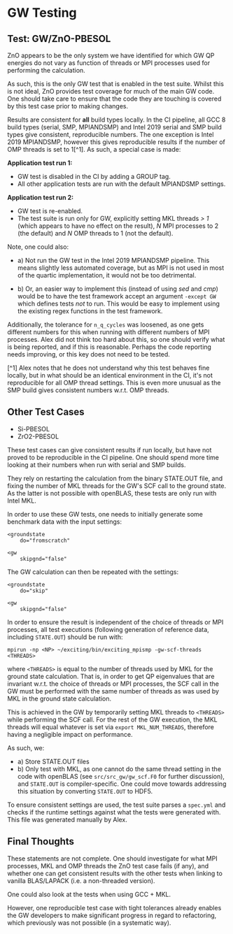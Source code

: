 # GW Testing

## Test: GW/ZnO-PBESOL

ZnO appears to be the only system we have identified for which GW QP energies do not vary as function
of threads or MPI processes used for performing the calculation.

As such, this is the only GW test that is enabled in the test suite. Whilst this is not ideal, ZnO 
provides test coverage for much of the main GW code. One should take care to ensure that the code
they are touching is covered by this test case prior to making changes.

Results are consistent for **all** build types locally. In the CI pipeline, all GCC 8 build types 
(serial, SMP, MPIANDSMP) and Intel 2019 serial and SMP build types give consistent, reproducible numbers.
The one exception is Intel 2019 MPIANDSMP, however this gives reproducible results if the number of
OMP threads is set to 1[^1]. As such, a special case is made:

**Application test run 1:** 
* GW test is disabled in the CI by adding a GROUP tag.
* All other application tests are run with the default MPIANDSMP settings.

**Application test run 2:**
* GW test is re-enabled.
* The test suite is run only for GW, explicitly setting MKL threads _> 1_ (which appears to have no
  effect on the result), _N_ MPI processes to 2 (the default) and _N_ OMP threads to 1 (not the default).

Note, one could also:  
* a) Not run the GW test in the Intel 2019 MPIANDSMP pipeline.  This means slightly less automated coverage, but
     as MPI is not used in most of the quartic implementation, it would not be too detrimental.

* b) Or, an easier way to implement this (instead of using _sed_ and _cmp_) would be to have the test framework
    accept an argument `-except GW` which defines tests *not* to run. This would be easy to implement
    using the existing regex functions in the test framework.

Additionally, the tolerance for `n_q_cycles` was loosened, as one gets different numbers for this when running
with different numbers of MPI processes. Alex did not think too hard about this, so one should verify what is
being reported, and if this is reasonable. Perhaps the code reporting needs improving, or this key does not
need to be tested.

[^1] Alex notes that he does not understand why this test behaves fine locally, but in what 
should be an identical environment in the CI, it's not reproducible for all OMP thread settings.
This is even more unusual as the SMP build gives consistent numbers w.r.t. OMP threads.

## Other Test Cases

* Si-PBESOL
* ZrO2-PBESOL

These test cases can give consistent results if run locally, but have not proved to be reproducible in 
the CI pipeline. One should spend more time looking at their numbers when run with serial and SMP builds.

They rely on restarting the calculation from the binary STATE.OUT file, and fixing the number of MKL 
threads for the GW's SCF call to the ground state. As the latter is not possible with openBLAS, these
tests are only run with Intel MKL.

In order to use these GW tests, one needs to initially generate some benchmark data with
the input settings:

```
<groundstate
    do="fromscratch"

<gw
    skipgnd="false"
```

The GW calculation can then be repeated with the settings:

```
<groundstate
    do="skip"

<gw
    skipgnd="false"
```

In order to ensure the result is independent of the choice of threads or MPI processes,
all test executions (following generation of reference data, including `STATE.OUT`) should be run with:

```
mpirun -np <NP> ~/exciting/bin/exciting_mpismp -gw-scf-threads <THREADS>
```

where `<THREADS>` is equal to the number of threads used by MKL for the
ground state calculation. That is, in order to get QP eigenvalues that are invariant
w.r.t. the choice of threads or MPI processes, the SCF call in the GW must be performed
with the same number of threads as was used by MKL in the ground state calculation.

This is achieved in the GW by temporarily setting MKL threads to `<THREADS>` while performing
the SCF call. For the rest of the GW execution, the MKL threads will equal whatever is set
via `export MKL_NUM_THREADS`, therefore having a negligible impact on performance.

As such, we:
* a) Store STATE.OUT files
* b) Only test with MKL, as one cannot do the same thread setting in the code with
       openBLAS (see `src/src_gw/gw_scf.F0` for further discussion), and `STATE.OUT`
       is compiler-specific. One could move towards addressing this situation by
       converting `STATE.OUT` to HDF5.

To ensure consistent settings are used, the test suite parses a `spec.yml` and checks if the runtime 
settings against what the tests were generated with. This file was generated manually by Alex.

## Final Thoughts

These statements are not complete. One should investigate for what MPI processes, MKL and OMP threads the ZnO test case fails
(if any), and whether one can get consistent results with the other tests when linking to vanilla BLAS/LAPACK
(i.e. a non-threaded version). 

One could also look at the tests when using GCC + MKL.

However, one reproducible test case with tight tolerances already enables the GW developers to make significant
progress in regard to refactoring, which previously was not possible (in a systematic way).
